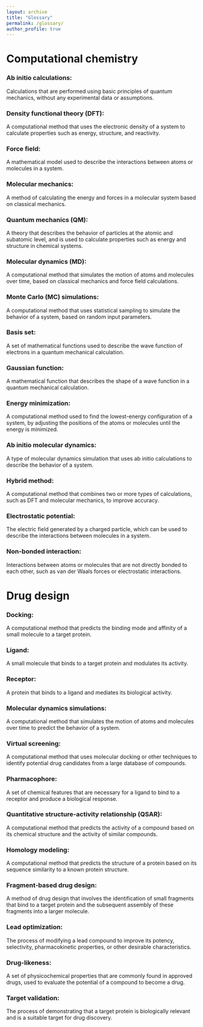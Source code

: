 ```yaml
---
layout: archive
title: "Glossary"
permalink: /glossary/
author_profile: true
---
```


# Computational chemistry

### Ab initio calculations: 
Calculations that are performed using basic principles of quantum mechanics, without any experimental data or assumptions.

### Density functional theory (DFT): 
A computational method that uses the electronic density of a system to calculate properties such as energy, structure, and reactivity.

### Force field: 
A mathematical model used to describe the interactions between atoms or molecules in a system.

### Molecular mechanics: 
A method of calculating the energy and forces in a molecular system based on classical mechanics.

### Quantum mechanics (QM): 
A theory that describes the behavior of particles at the atomic and subatomic level, and is used to calculate properties such as energy and structure in chemical systems.

### Molecular dynamics (MD): 
A computational method that simulates the motion of atoms and molecules over time, based on classical mechanics and force field calculations.

### Monte Carlo (MC) simulations: 
A computational method that uses statistical sampling to simulate the behavior of a system, based on random input parameters.

### Basis set: 
A set of mathematical functions used to describe the wave function of electrons in a quantum mechanical calculation.

### Gaussian function: 
A mathematical function that describes the shape of a wave function in a quantum mechanical calculation.

### Energy minimization: 
A computational method used to find the lowest-energy configuration of a system, by adjusting the positions of the atoms or molecules until the energy is minimized.

### Ab initio molecular dynamics: 
A type of molecular dynamics simulation that uses ab initio calculations to describe the behavior of a system.

### Hybrid method: 
A computational method that combines two or more types of calculations, such as DFT and molecular mechanics, to improve accuracy.

### Electrostatic potential: 
The electric field generated by a charged particle, which can be used to describe the interactions between molecules in a system.

### Non-bonded interaction: 
Interactions between atoms or molecules that are not directly bonded to each other, such as van der Waals forces or electrostatic interactions.

# Drug design

### Docking: 
A computational method that predicts the binding mode and affinity of a small molecule to a target protein.

### Ligand: 
A small molecule that binds to a target protein and modulates its activity.

### Receptor: 
A protein that binds to a ligand and mediates its biological activity.

### Molecular dynamics simulations: 
A computational method that simulates the motion of atoms and molecules over time to predict the behavior of a system.

### Virtual screening: 
A computational method that uses molecular docking or other techniques to identify potential drug candidates from a large database of compounds.

### Pharmacophore: 
A set of chemical features that are necessary for a ligand to bind to a receptor and produce a biological response.

### Quantitative structure-activity relationship (QSAR): 
A computational method that predicts the activity of a compound based on its chemical structure and the activity of similar compounds.

### Homology modeling: 
A computational method that predicts the structure of a protein based on its sequence similarity to a known protein structure.

### Fragment-based drug design: 
A method of drug design that involves the identification of small fragments that bind to a target protein and the subsequent assembly of these fragments into a larger molecule.

### Lead optimization: 
The process of modifying a lead compound to improve its potency, selectivity, pharmacokinetic properties, or other desirable characteristics.

### Drug-likeness: 
A set of physicochemical properties that are commonly found in approved drugs, used to evaluate the potential of a compound to become a drug.

### Target validation: 
The process of demonstrating that a target protein is biologically relevant and is a suitable target for drug discovery.
